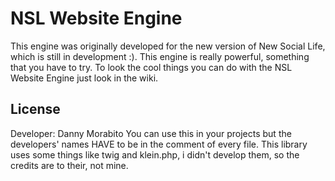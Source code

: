 # NSL Website Engine

This engine was originally developed for the new version of New Social Life, which is still in development :). This engine is really powerful, something that you have to try.
To look the cool things you can do with the NSL Website Engine just look in the wiki.


## License
Developer: Danny Morabito
You can use this in your projects but the developers' names HAVE to be in the comment of every file.
This library uses some things like twig and klein.php, i didn't develop them, so the credits are to their, not mine.
